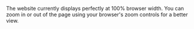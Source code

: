 The website currently displays perfectly at 100% browser width. You can zoom in or out of the page using your browser's zoom controls for a better view.
